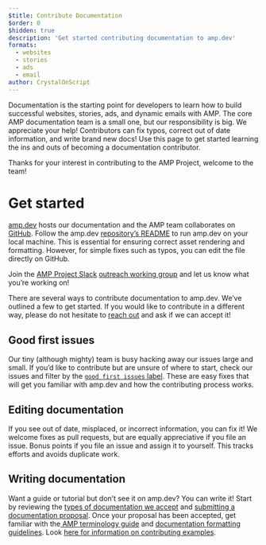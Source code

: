 ```yaml
---
$title: Contribute Documentation
$order: 0
$hidden: true
description: 'Get started contributing documentation to amp.dev'
formats:
  - websites
  - stories
  - ads
  - email
author: CrystalOnScript
---
```


Documentation is the starting point for developers to learn how to build successful websites, stories, ads, and dynamic emails with AMP. The core AMP documentation team is a small one, but our responsibility is big. We appreciate your help! Contributors can fix typos, correct out of date information, and write brand new docs! Use this page to get started learning the ins and outs of becoming a documentation contributor.

Thanks for your interest in contributing to the AMP Project, welcome to the team!

# Get started

[amp.dev](https://amp.dev/) hosts our documentation and the AMP team collaborates on [GitHub](https://github.com/ampproject). Follow the amp.dev [repository’s README](https://github.com/ampproject/amp.dev) to run amp.dev on your local machine. This is essential for ensuring correct asset rendering and formatting. However, for simple fixes such as typos, you can edit the file directly on GitHub.

Join the [AMP Project Slack](https://docs.google.com/forms/d/e/1FAIpQLSd83J2IZA6cdR6jPwABGsJE8YL4pkypAbKMGgUZZriU7Qu6Tg/viewform?fbzx=4406980310789882877) [outreach working group](https://github.com/ampproject/wg-outreach) and let us know what you’re working on!

There are several ways to contribute documentation to amp.dev. We’ve outlined a few to get started. If you would like to contribute in a different way, please do not hesitate to [reach out](https://github.com/ampproject/wg-outreach) and ask if we can accept it!

## Good first issues

Our tiny (although mighty) team is busy hacking away our issues large and small. If you’d like to contribute but are unsure of where to start, check our issues and filter by the [`good first issues` label](https://github.com/ampproject/amp.dev/labels/good%20first%20issue). These are easy fixes that will get you familiar with amp.dev and how the contributing process works.

## Editing documentation

If you see out of date, misplaced, or incorrect information, you can fix it! We welcome fixes as pull requests, but are equally appreciative if you file an issue. Bonus points if you file an issue and assign it to yourself. This tracks efforts and avoids duplicate work.

## Writing documentation

Want a guide or tutorial but don’t see it on amp.dev? You can write it! Start by reviewing the [types of documentation we accept](documentation-types.md) and [submitting a documentation proposal](https://github.com/ampproject/amp.dev/issues/new?assignees=&labels=&template=--content-proposal-.md&title=Content+proposal+). Once your proposal has been accepted, get familiar with the[ AMP terminology guide](formatting.md?format=websites) and [documentation formatting guidelines](formatting.md). Look [here for information on contributing examples](https://github.com/ampproject/amp.dev/blob/future/contributing/samples.md).
